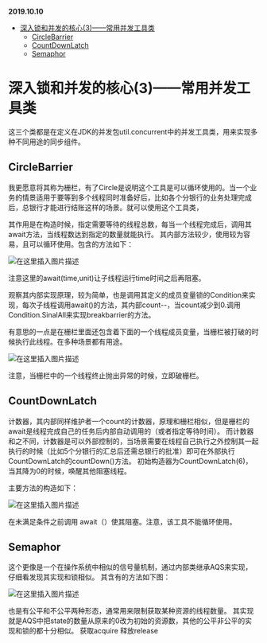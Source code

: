 **2019.10.10**

   * [深入锁和并发的核心(3)——常用并发工具类](#深入锁和并发的核心3常用并发工具类)
      * [CircleBarrier](#circlebarrier)
      * [CountDownLatch](#countdownlatch)
      * [Semaphor](#semaphor)
      
# 深入锁和并发的核心(3)——常用并发工具类
这三个类都是在定义在JDK的并发包util.concurrent中的并发工具类，用来实现多种不同用途的同步组件。
## CircleBarrier
我更愿意将其称为栅栏，有了Circle是说明这个工具是可以循环使用的。当一个业务的情景适用于要等到多个线程同时准备好后，比如各个分银行的业务处理完成后，总银行才能进行结账这样的场景。就可以使用这个工具类，

其作用是在构造时候，指定需要等待的线程总数，每当一个线程完成后，调用其await方法，当线程数达到指定的数量就能执行。
其内部方法较少，使用较为容易，且可以循环使用。包含的方法如下：

![在这里插入图片描述](https://img-blog.csdnimg.cn/20191010185125343.png?x-oss-process=image/watermark,type_ZmFuZ3poZW5naGVpdGk,shadow_10,text_aHR0cHM6Ly9ibG9nLmNzZG4ubmV0L3FxXzQwODQzNjM5,size_16,color_FFFFFF,t_70)

注意这里的await(time,unit)让子线程运行time时间之后再阻塞。

观察其内部实现原理，较为简单，也是调用其定义的成员变量锁的Condition来实现，每次子线程调用await()的方法，其内部count--，当count减少到0.调用Condition.SinalAll来实现breakbarrier的方法。

有意思的一点是在栅栏里面还包含着下面的一个线程成员变量，当栅栏被打破的时候执行此线程。在多种场景都有用途。

![在这里插入图片描述](https://img-blog.csdnimg.cn/20191010190025570.png)

注意，当栅栏中的一个线程终止抛出异常的时候，立即破栅栏。
## CountDownLatch
计数器，其内部同样维护者一个count的计数器，原理和栅栏相似，但是栅栏的await是线程完成自己的任务后内部自动调用的（或者指定等待时间）。
而计数器和之不同，计数器是可以外部控制的，当场景需要在线程自己执行之外控制其一起执行的时候（比如5个分银行的汇总后还需总银行的批准）即可在外部执行 CountDownLatch的countDown()方法。
初始构造器为CountDownLatch(6)，
当其降为0的时候，唤醒其他阻塞线程。

主要方法的构造如下：

![在这里插入图片描述](https://img-blog.csdnimg.cn/20191010190740726.png?x-oss-process=image/watermark,type_ZmFuZ3poZW5naGVpdGk,shadow_10,text_aHR0cHM6Ly9ibG9nLmNzZG4ubmV0L3FxXzQwODQzNjM5,size_16,color_FFFFFF,t_70)

在未满足条件之前调用 await（）使其阻塞。注意，该工具不能循环使用。
## Semaphor
这个更像是一个在操作系统中相似的信号量机制，通过内部类继承AQS来实现，仔细看发现其实现和锁相似。
其含有的方法如下图：

![在这里插入图片描述](https://img-blog.csdnimg.cn/20191010191921784.png?x-oss-process=image/watermark,type_ZmFuZ3poZW5naGVpdGk,shadow_10,text_aHR0cHM6Ly9ibG9nLmNzZG4ubmV0L3FxXzQwODQzNjM5,size_16,color_FFFFFF,t_70)

也是有公平和不公平两种形态，通常用来限制获取某种资源的线程数量。
其实现就是AQS中把state的数量从原来的0改为初始的资源数，其他的公平非公平的实现和锁的都十分相似。
获取acquire
释放release

